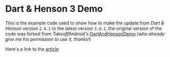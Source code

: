 # Dart & Henson 3 Demo

This is the example code used to show how to make the update from _Dart & Henson_ version `2.0.2` to the latest version 
`3.0.1`, the original version of the code was forked from _TakeoffAndroid's_ [DartAndHensonDemo](https://github.com/TakeoffAndroid/DartAndHensonDemo)
 (_who already give me his permission to use it, thanks!_)
 
 Here's a link to the [article](https://medium.com/@alejandrorios77/how-to-update-from-dart-henson-2-to-the-new-version-1408b5acaed0)
